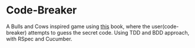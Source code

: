 # Code-Breaker

A Bulls and Cows inspired game using [this](https://pragprog.com/book/achbd/the-rspec-book) book, where the user(code-breaker) attempts to guess the secret code. Using TDD and BDD approach, with RSpec and Cucumber. 
